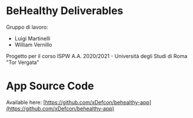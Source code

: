 # BeHealthy Deliverables
Gruppo di lavoro:
- Luigi Martinelli
- William Vernillo

Progetto per il corso ISPW A.A. 2020/2021 - Università degli Studi di Roma "Tor Vergata"


# App Source Code
Available here: [https://github.com/xDefcon/behealthy-app](https://github.com/xDefcon/behealthy-app)
